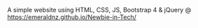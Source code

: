 
A simple website using HTML, CSS, JS, Bootstrap 4 & jQuery @ https://emeraldnz.github.io/Newbie-in-Tech/

